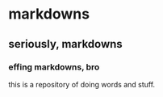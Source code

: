 # markdowns

## seriously, markdowns

### effing markdowns, bro

this is a repository of doing words and stuff.